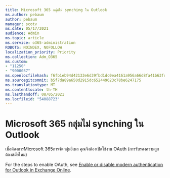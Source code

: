 ```yaml
---
title: Microsoft 365 กลุ่มไม่ synching ใน Outlook
ms.author: pebaum
author: pebaum
manager: scotv
ms.date: 05/17/2021
audience: Admin
ms.topic: article
ms.service: o365-administration
ROBOTS: NOINDEX, NOFOLLOW
localization_priority: Priority
ms.collection: Adm_O365
ms.custom:
- "11250"
- "9000037"
ms.openlocfilehash: f6fb1eb94d42133e6d39fbd1dc0ea4161a956a66d8fa41b63fd72bf6e1dadce3
ms.sourcegitcommit: b5f7da89a650d2915dc652449623c78be6247175
ms.translationtype: MT
ms.contentlocale: th-TH
ms.lasthandoff: 08/05/2021
ms.locfileid: "54088723"
---
```

# <a name="microsoft-365-groups-not-synching-in-outlook"></a>Microsoft 365 กลุ่มไม่ synching ใน Outlook

เมื่อต้องการMicrosoft 365การจัดกลุ่มอีเมล คุณจึงต้องเปิดใช้งาน OAuth (การรับรองความถูกต้องสมัยใหม่) 

For the steps to enable OAuth, see [Enable or disable modern authentication for Outlook in Exchange Online](/exchange/clients-and-mobile-in-exchange-online/enable-or-disable-modern-authentication-in-exchange-online).